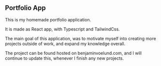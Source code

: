 ## Portfolio App

This is my homemade portfolio application.

It is made as React app, with Typescript and TailwindCss.

The main goal of this application, was to motivate myself into creating more projects outside of work, and expand my knowledge overall.

The project can be found hosted on benjaminvoelund.com, and I will continue to update this, whenever I finish any new projects.

